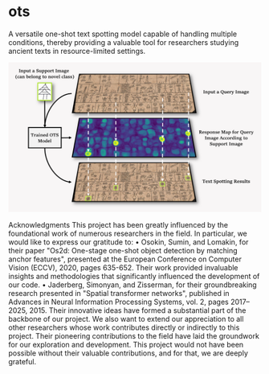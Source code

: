 # ots

A versatile one-shot text spotting model capable of handling multiple conditions, thereby providing a valuable tool for researchers studying ancient texts in resource-limited settings.

<img src="https://github.com/infinite-hwb/ots/blob/master/ST/Images/readme/readme.png" width="633" >

Acknowledgments
This project has been greatly influenced by the foundational work of numerous researchers in the field. In particular, we would like to express our gratitude to:
•	Osokin, Sumin, and Lomakin, for their paper "Os2d: One-stage one-shot object detection by matching anchor features", presented at the European Conference on Computer Vision (ECCV), 2020, pages 635-652. Their work provided invaluable insights and methodologies that significantly influenced the development of our code.
•	Jaderberg, Simonyan, and Zisserman, for their groundbreaking research presented in "Spatial transformer networks", published in Advances in Neural Information Processing Systems, vol. 2, pages 2017–2025, 2015. Their innovative ideas have formed a substantial part of the backbone of our project.
We also want to extend our appreciation to all other researchers whose work contributes directly or indirectly to this project. Their pioneering contributions to the field have laid the groundwork for our exploration and development.
This project would not have been possible without their valuable contributions, and for that, we are deeply grateful.
